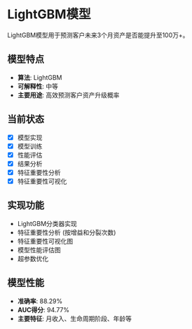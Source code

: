 # LightGBM模型

LightGBM模型用于预测客户未来3个月资产是否能提升至100万+。

## 模型特点

- **算法**: LightGBM
- **可解释性**: 中等
- **主要用途**: 高效预测客户资产升级概率

## 当前状态

- [x] 模型实现
- [x] 模型训练
- [x] 性能评估
- [x] 结果分析
- [x] 特征重要性分析
- [x] 特征重要性可视化

## 实现功能

- LightGBM分类器实现
- 特征重要性分析 (按增益和分裂次数)
- 特征重要性可视化图
- 模型性能评估图
- 超参数优化

## 模型性能

- **准确率**: 88.29%
- **AUC得分**: 94.77%
- **主要特征**: 月收入、生命周期阶段、年龄等